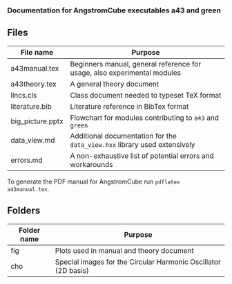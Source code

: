 ### Documentation for AngstromCube executables a43 and green

## Files
| File name         | Purpose                                                                     |
|-------------------|-----------------------------------------------------------------------------|
| a43manual.tex     | Beginners manual, general reference for usage, also experimental modules    |
| a43theory.tex     | A general theory document                                                   |
| llncs.cls         | Class document needed to typeset TeX format                                 |
| literature.bib    | Literature reference in BibTex format                                       |
| big_picture.pptx  | Flowchart for modules contributing to `a43` and `green`                     |
| data_view.md      | Additional documentation for the `data_view.hxx` library used extensively   |
| errors.md         | A non-exhaustive list of potential errors and workarounds                   |

To generate the PDF manual for AngstromCube run `pdflatex a43manual.tex`.

## Folders

| Folder name     | Purpose                                                                       |
|-----------------|-------------------------------------------------------------------------------|
| fig             | Plots used in manual and theory document                                      |
| cho             | Special images for the Circular Harmonic Oscillator (2D basis)                |
